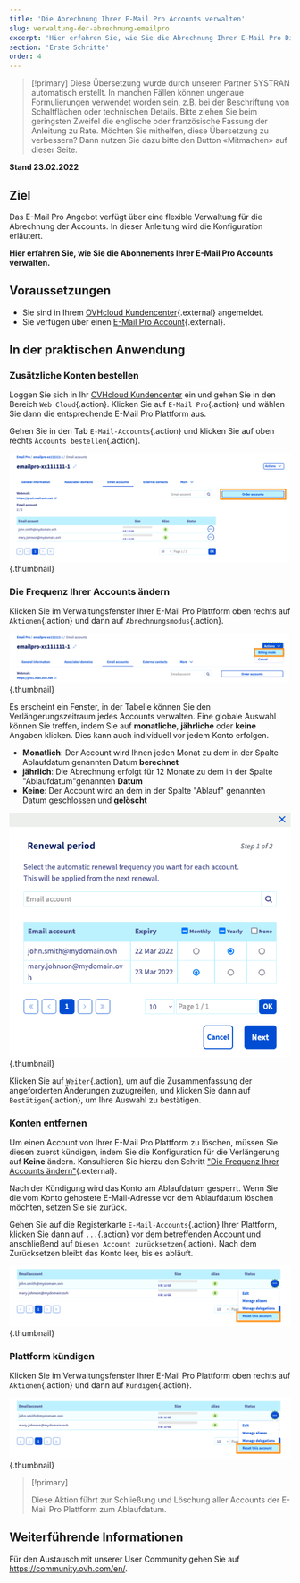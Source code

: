 ```yaml
---
title: 'Die Abrechnung Ihrer E-Mail Pro Accounts verwalten'
slug: verwaltung-der-abrechnung-emailpro
excerpt: 'Hier erfahren Sie, wie Sie die Abrechnung Ihrer E-Mail Pro Dienstleistung verwalten.'
section: 'Erste Schritte'
order: 4
---
```


> [!primary]
> Diese Übersetzung wurde durch unseren Partner SYSTRAN automatisch erstellt. In manchen Fällen können ungenaue Formulierungen verwendet worden sein, z.B. bei der Beschriftung von Schaltflächen oder technischen Details. Bitte ziehen Sie beim geringsten Zweifel die englische oder französische Fassung der Anleitung zu Rate. Möchten Sie mithelfen, diese Übersetzung zu verbessern? Dann nutzen Sie dazu bitte den Button «Mitmachen» auf dieser Seite.
>

**Stand 23.02.2022**

## Ziel

Das E-Mail Pro Angebot verfügt über eine flexible Verwaltung für die Abrechnung der Accounts. In dieser Anleitung wird die Konfiguration erläutert.

**Hier erfahren Sie, wie Sie die Abonnements Ihrer E-Mail Pro Accounts verwalten.**

## Voraussetzungen

- Sie sind in Ihrem [OVHcloud Kundencenter](https://www.ovh.com/auth/?action=gotomanager&from=https://www.ovh.de/&ovhSubsidiary=de){.external} angemeldet.
- Sie verfügen über einen [E-Mail Pro Account](https://www.ovhcloud.com/de/emails/email-pro/){.external}.

## In der praktischen Anwendung

### Zusätzliche Konten bestellen

Loggen Sie sich in Ihr [OVHcloud Kundencenter](https://www.ovh.com/auth/?action=gotomanager&from=https://www.ovh.de/&ovhSubsidiary=de) ein und gehen Sie in den Bereich `Web Cloud`{.action}. Klicken Sie auf `E-Mail Pro`{.action} und wählen Sie dann die entsprechende E-Mail Pro Plattform aus.

Gehen Sie in den Tab `E-Mail-Accounts`{.action} und klicken Sie auf oben rechts `Accounts bestellen`{.action}.

![billing_emailpro](images/billing-emailpro-01.png){.thumbnail}

### Die Frequenz Ihrer Accounts ändern <a name="periodicity"></a>

Klicken Sie im Verwaltungsfenster Ihrer E-Mail Pro Plattform oben rechts auf `Aktionen`{.action} und dann auf `Abrechnungsmodus`{.action}. 

![billing_emailpro](images/billing-emailpro-02.png){.thumbnail}

Es erscheint ein Fenster, in der Tabelle können Sie den Verlängerungszeitraum jedes Accounts verwalten. Eine globale Auswahl können Sie treffen, indem Sie auf **monatliche**, **jährliche** oder **keine** Angaben klicken. Dies kann auch individuell vor jedem Konto erfolgen.

- **Monatlich**: Der Account wird Ihnen jeden Monat zu dem in der Spalte Ablaufdatum genannten Datum **berechnet**
- **jährlich**: Die Abrechnung erfolgt für 12 Monate zu dem in der Spalte "Ablaufdatum"genannten **Datum**
- **Keine**: Der Account wird an dem in der Spalte "Ablauf" genannten Datum geschlossen und **gelöscht**

![billing_emailpro](images/billing-emailpro-03.png){.thumbnail}

Klicken Sie auf `Weiter`{.action}, um auf die Zusammenfassung der angeforderten Änderungen zuzugreifen, und klicken Sie dann auf `Bestätigen`{.action}, um Ihre Auswahl zu bestätigen.

### Konten entfernen

Um einen Account von Ihrer E-Mail Pro Plattform zu löschen, müssen Sie diesen zuerst kündigen, indem Sie die Konfiguration für die Verlängerung auf **Keine** ändern. Konsultieren Sie hierzu den Schritt ["Die Frequenz Ihrer Accounts ändern"](#periodicity){.external}.

Nach der Kündigung wird das Konto am Ablaufdatum gesperrt. Wenn Sie die vom Konto gehostete E-Mail-Adresse vor dem Ablaufdatum löschen möchten, setzen Sie sie zurück.

Gehen Sie auf die Registerkarte `E-Mail-Accounts`{.action} Ihrer Plattform, klicken Sie dann auf `...`{.action} vor dem betreffenden Account und anschließend auf `Diesen Account zurücksetzen`{.action}. Nach dem Zurücksetzen bleibt das Konto leer, bis es abläuft.

![billing_emailpro](images/billing-emailpro-04.png){.thumbnail}

### Plattform kündigen

Klicken Sie im Verwaltungsfenster Ihrer E-Mail Pro Plattform oben rechts auf `Aktionen`{.action} und dann auf `Kündigen`{.action}. 

![billing_emailpro](images/billing-emailpro-04.png){.thumbnail}

> [!primary]
>
> Diese Aktion führt zur Schließung und Löschung aller Accounts der E-Mail Pro Plattform zum Ablaufdatum.

## Weiterführende Informationen
 
Für den Austausch mit unserer User Community gehen Sie auf <https://community.ovh.com/en/>.
